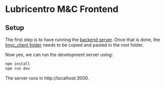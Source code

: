 # Lubricentro M&C Frontend

## Setup

The first step is to have running the [backend server](https://github.com/MatiasAdrian4/lubricentro_myc "backend server").
Once that is done, the [lmyc_client folder](https://github.com/MatiasAdrian4/lubricentro_myc/tree/develop/docs/lmyc_client "lmyc_client folder") needs to be copied and pasted in the root folder.

Now yes, we can run the development server using:

```bash
npm install
npm run dev
```

The server runs in http://localhost:3000.